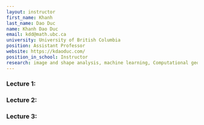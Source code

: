 ```yaml
---
layout: instructor
first_name: Khanh
last_name: Dao Duc
name: Khanh Dao Duc
email: kdd@math.ubc.ca
university: University of British Columbia
position: Assistant Professor
website: https://kdaoduc.com/
position_in_school: Instructor
research: image and shape analysis, machine learning, Computational geometry, stochastic process, optimal transport, cryo-EM, gene expression 
---
```


### Lecture 1:

### Lecture 2:

### Lecture 3: